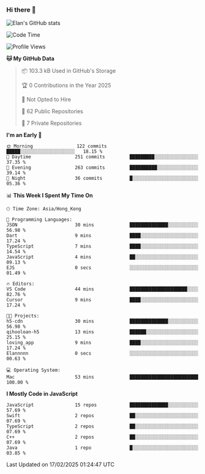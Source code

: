 ### Hi there 👋

![Elan's GitHub stats](https://github-readme-stats.vercel.app/api?username=elaninhust&rank_icon=github)

<!--START_SECTION:waka-->
![Code Time](http://img.shields.io/badge/Code%20Time-579%20hrs%2035%20mins-blue)

![Profile Views](http://img.shields.io/badge/Profile%20Views-0-blue)

**🐱 My GitHub Data** 

> 📦 103.3 kB Used in GitHub's Storage 
 > 
> 🏆 0 Contributions in the Year 2025
 > 
> 🚫 Not Opted to Hire
 > 
> 📜 62 Public Repositories 
 > 
> 🔑 7 Private Repositories 
 > 
**I'm an Early 🐤** 

```text
🌞 Morning                122 commits         █████░░░░░░░░░░░░░░░░░░░░   18.15 % 
🌆 Daytime                251 commits         █████████░░░░░░░░░░░░░░░░   37.35 % 
🌃 Evening                263 commits         ██████████░░░░░░░░░░░░░░░   39.14 % 
🌙 Night                  36 commits          █░░░░░░░░░░░░░░░░░░░░░░░░   05.36 % 
```


📊 **This Week I Spent My Time On** 

```text
🕑︎ Time Zone: Asia/Hong_Kong

💬 Programming Languages: 
JSON                     30 mins             ██████████████░░░░░░░░░░░   56.98 % 
Dart                     9 mins              ████░░░░░░░░░░░░░░░░░░░░░   17.24 % 
TypeScript               7 mins              ████░░░░░░░░░░░░░░░░░░░░░   14.54 % 
JavaScript               4 mins              ██░░░░░░░░░░░░░░░░░░░░░░░   09.13 % 
EJS                      0 secs              ░░░░░░░░░░░░░░░░░░░░░░░░░   01.49 % 

🔥 Editors: 
VS Code                  44 mins             █████████████████████░░░░   82.76 % 
Cursor                   9 mins              ████░░░░░░░░░░░░░░░░░░░░░   17.24 % 

🐱‍💻 Projects: 
h5-cdn                   30 mins             ██████████████░░░░░░░░░░░   56.98 % 
qihooloan-h5             13 mins             ██████░░░░░░░░░░░░░░░░░░░   25.15 % 
loving_app               9 mins              ████░░░░░░░░░░░░░░░░░░░░░   17.24 % 
Elannnnn                 0 secs              ░░░░░░░░░░░░░░░░░░░░░░░░░   00.63 % 

💻 Operating System: 
Mac                      53 mins             █████████████████████████   100.00 % 
```

**I Mostly Code in JavaScript** 

```text
JavaScript               15 repos            ██████████████░░░░░░░░░░░   57.69 % 
Swift                    2 repos             ██░░░░░░░░░░░░░░░░░░░░░░░   07.69 % 
TypeScript               2 repos             ██░░░░░░░░░░░░░░░░░░░░░░░   07.69 % 
C++                      2 repos             ██░░░░░░░░░░░░░░░░░░░░░░░   07.69 % 
Java                     1 repo              █░░░░░░░░░░░░░░░░░░░░░░░░   03.85 % 
```




 Last Updated on 17/02/2025 01:24:47 UTC
<!--END_SECTION:waka-->

